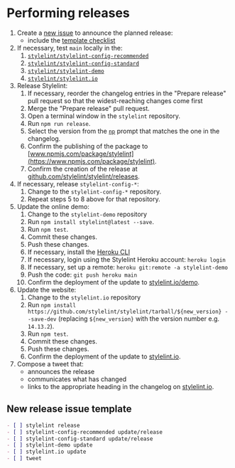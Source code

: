 # Performing releases

1. Create a [new issue](https://github.com/stylelint/stylelint/issues/new?title=Release+%7Bversion%7D&labels=status%3A+needs+discussion) to announce the planned release:
   - include the [template checklist](#new-release-issue-template)
2. If necessary, test `main` locally in the:
   1. [`stylelint/stylelint-config-recommended`](https://github.com/stylelint/stylelint-config-recommended)
   2. [`stylelint/stylelint-config-standard`](https://github.com/stylelint/stylelint-config-standard)
   3. [`stylelint/stylelint-demo`](https://github.com/stylelint/stylelint-demo)
   4. [`stylelint/stylelint.io`](https://github.com/stylelint/stylelint.io)
3. Release Stylelint:
   1. If necessary, reorder the changelog entries in the "Prepare release" pull request so that the widest-reaching changes come first
   2. Merge the "Prepare release" pull request.
   3. Open a terminal window in the `stylelint` repository.
   4. Run `npm run release`.
   5. Select the version from the [`np`](https://github.com/sindresorhus/np) prompt that matches the one in the changelog.
   6. Confirm the publishing of the package to [www.npmjs.com/package/stylelint](https://www.npmjs.com/package/stylelint).
   7. Confirm the creation of the release at [github.com/stylelint/stylelint/releases](https://github.com/stylelint/stylelint/releases).
4. If necessary, release `stylelint-config-*`:
   1. Change to the `stylelint-config-*` repository.
   2. Repeat steps 5 to 8 above for that repository.
5. Update the online demo:
   1. Change to the `stylelint-demo` repository
   2. Run `npm install stylelint@latest --save`.
   3. Run `npm test`.
   4. Commit these changes.
   5. Push these changes.
   6. If necessary, install the [Heroku CLI](https://devcenter.heroku.com/articles/heroku-cli#install-the-heroku-cli)
   7. If necessary, login using the Stylelint Heroku account: `heroku login`
   8. If necessary, set up a remote: `heroku git:remote -a stylelint-demo`
   9. Push the code: `git push heroku main`
   10. Confirm the deployment of the update to [stylelint.io/demo](https://stylelint.io/demo).
6. Update the website:
   1. Change to the `stylelint.io` repository
   2. Run `npm install https://github.com/stylelint/stylelint/tarball/${new_version} --save-dev` (replacing `${new_version}` with the version number e.g. `14.13.2`).
   3. Run `npm test`.
   4. Commit these changes.
   5. Push these changes.
   6. Confirm the deployment of the update to [stylelint.io](https://stylelint.io).
7. Compose a tweet that:
   - announces the release
   - communicates what has changed
   - links to the appropriate heading in the changelog on [stylelint.io](https://stylelint.io).

## New release issue template

```markdown
- [ ] stylelint release
- [ ] stylelint-config-recommended update/release
- [ ] stylelint-config-standard update/release
- [ ] stylelint-demo update
- [ ] stylelint.io update
- [ ] tweet
```
